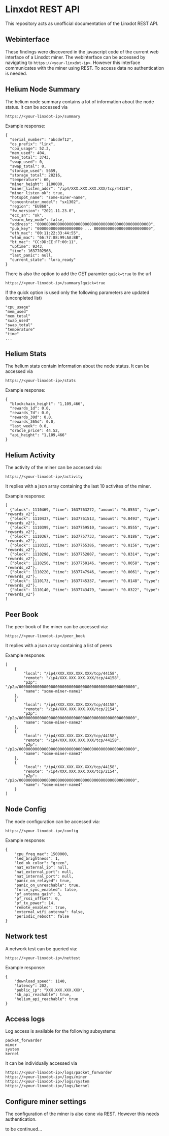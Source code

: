 # Linxdot REST API
This repository acts as unofficial documentation of the Linxdot REST API.

## Webinterface
These findings were discovered in the javascript code of the current web interface of a Linxdot miner. The webinterface can be accessed by navigating to ```https://<your-linxdot-ip>```. However this interface communicates with the miner using REST. To access data no authentication is needed.
    
## Helium Node Summary
The helium node summary contains a lot of information about the node status. It can be accessed via
```
https://<your-linxdot-ip>/summary
```

Example response:
```
{
  "serial_number": "abcdef12", 
  "os_prefix": "linx", 
  "cpu_usage": 52.3, 
  "mem_used": 404, 
  "mem_total": 3743, 
  "swap_used": 0, 
  "swap_total": 0, 
  "storage_used": 5659, 
  "storage_total": 28216, 
  "temperature": 60, 
  "miner_height": 1100000, 
  "miner_listen_addr": "/ip4/XXX.XXX.XXX.XXX/tcp/44158", 
  "miner_listen_ok": true, 
  "hotspot_name": "some-miner-name", 
  "concentrator_model": "sx1302", 
  "region": "EU868", 
  "fw_version": "2021.11.23.0", 
  "ecc_sn": "ok", 
  "swarm_key_mode": false, 
  "address": "00000000000000000000000000000000000000000000000000", 
  "pub_key": "00000000000000000000 ... 0000000000000000000000000", 
  "eth_mac": "00:11:22:33:44:55", 
  "wlan_mac": "66:77:88:99:AA:BB", 
  "bt_mac": "CC:DD:EE:FF:00:11", 
  "uptime": 9343, 
  "time": 1637702568, 
  "last_panic": null, 
  "current_state": "lora_ready"
}
```

There is also the option to add the GET paramter ```quick=true``` to the url
```
https://<your-linxdot-ip>/summary?quick=true
```
If the quick option is used only the following parameters are updated (unconpleted list)
```
"cpu_usage"
"mem_used"
"mem_total"
"swap_used"
"swap_total"
"temperature"
"time"
...
```

## Helium Stats
The helium stats contain information about the node status. It can be accessed via
```
https://<your-linxdot-ip>/stats
```
Example response:
```
{
  "blockchain_height": "1,109,466", 
  "rewards_1d": 0.0, 
  "rewards_7d": 0.0, 
  "rewards_30d": 0.0, 
  "rewards_365d": 0.0, 
  "last_week": 0.0, 
  "oracle_price": 44.52, 
  "api_height": "1,109,466"
}
```

## Helium Activity
The activity of the miner can be accessed via:
```
https://<your-linxdot-ip>/activity
```
It replies with a json array containing the last 10 activites of the miner.

Example response:
```
[
  {"block": 1110469, "time": 1637763272, "amount": "0.0553", "type": "rewards_v2"}, 
  {"block": 1110437, "time": 1637761513, "amount": "0.0493", "type": "rewards_v2"}, 
  {"block": 1110399, "time": 1637759510, "amount": "0.0555", "type": "rewards_v2"}, 
  {"block": 1110367, "time": 1637757733, "amount": "0.0186", "type": "rewards_v2"}, 
  {"block": 1110325, "time": 1637755386, "amount": "0.0156", "type": "rewards_v2"}, 
  {"block": 1110290, "time": 1637752807, "amount": "0.0314", "type": "rewards_v2"}, 
  {"block": 1110256, "time": 1637750146, "amount": "0.0058", "type": "rewards_v2"}, 
  {"block": 1110220, "time": 1637747946, "amount": "0.0061", "type": "rewards_v2"}, 
  {"block": 1110173, "time": 1637745337, "amount": "0.0148", "type": "rewards_v2"}, 
  {"block": 1110140, "time": 1637743479, "amount": "0.0322", "type": "rewards_v2"}
]
```

## Peer Book
The peer book of the miner can be accessed via:
```
https://<your-linxdot-ip>/peer_book
```
It replies with a json array containing a list of peers

Example response:
```
[
    {
        "local": "/ip4/XXX.XXX.XXX.XXX/tcp/44158", 
        "remote": "/ip4/XXX.XXX.XXX.XXX/tcp/44158", 
        "p2p": "/p2p/000000000000000000000000000000000000000000000000000", 
        "name": "some-miner-name1"
    }, 
    {
        "local": "/ip4/XXX.XXX.XXX.XXX/tcp/44158", 
        "remote": "/ip4/XXX.XXX.XXX.XXX/tcp/2154", 
        "p2p": "/p2p/000000000000000000000000000000000000000000000000000", 
        "name": "some-miner-name2"
    },
    {
        "local": "/ip4/XXX.XXX.XXX.XXX/tcp/44158", 
        "remote": "/ip4/XXX.XXX.XXX.XXX/tcp/44158", 
        "p2p": "/p2p/000000000000000000000000000000000000000000000000000", 
        "name": "some-miner-name3"
    }, 
    {
        "local": "/ip4/XXX.XXX.XXX.XXX/tcp/44158", 
        "remote": "/ip4/XXX.XXX.XXX.XXX/tcp/2154", 
        "p2p": "/p2p/000000000000000000000000000000000000000000000000000", 
        "name": "some-miner-name4"
    }
]
```

## Node Config
The node configuration can be accessed via:
```
https://<your-linxdot-ip>/config
```

Example response:
```
{
    "cpu_freq_max": 1500000, 
    "led_brightness": 1, 
    "led_ok_color": "green", 
    "nat_external_ip": null, 
    "nat_external_port": null, 
    "nat_internal_port": null, 
    "panic_on_relayed": true, 
    "panic_on_unreachable": true, 
    "force_sync_enabled": false, 
    "pf_antenna_gain": 3, 
    "pf_rssi_offset": 0, 
    "pf_tx_power": 14, 
    "remote_enabled": true, 
    "external_wifi_antenna": false, 
    "periodic_reboot": false
}
```
## Network test
A network test can be queried via:
```
https://<your-linxdot-ip>/nettest
```

Example response:
```
{
    "download_speed": 1140, 
    "latency": 202, 
    "public_ip": "XXX.XXX.XXX.XXX", 
    "sb_api_reachable": true, 
    "helium_api_reachable": true
}
```
## Access logs
Log access is available for the following subsystems:
```
packet_forwarder
miner
system
kernel
```
It can be individually accessed via
```
https://<your-linxdot-ip>/logs/packet_forwarder
https://<your-linxdot-ip>/logs/miner
https://<your-linxdot-ip>/logs/system
https://<your-linxdot-ip>/logs/kernel
```
  
  
## Configure miner settings
The configuration of the miner is also done via REST. However this needs authentication.

to be continued...

